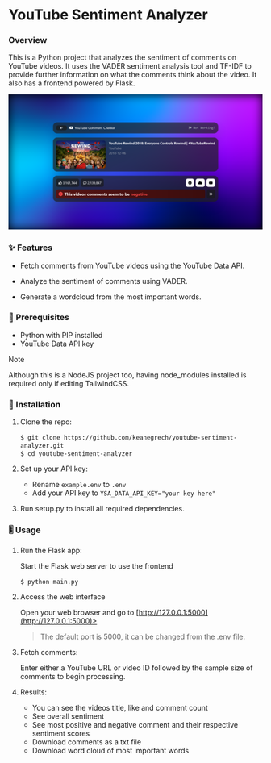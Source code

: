 # YouTube Sentiment Analyzer

### Overview 

This is a Python project that analyzes the sentiment of comments on YouTube videos. It uses the VADER sentiment analysis tool and TF-IDF to provide further information on what the comments think about the video. It also has a frontend powered by Flask.

![Screenshot of the website showing a review of the YouTube 2018 Rewind.](/static/example.png)

### ✨ Features
- Fetch comments from YouTube videos using the YouTube Data API.

- Analyze the sentiment of comments using VADER.
    
- Generate a wordcloud from the most important words.

### 📝 Prerequisites
- Python with PIP installed
- YouTube Data API key

> [!NOTE]
> Although this is a NodeJS project too, having node_modules installed is required only if editing TailwindCSS.

### 💽 Installation
1. Clone the repo:
    ```console
    $ git clone https://github.com/keanegrech/youtube-sentiment-analyzer.git
    $ cd youtube-sentiment-analyzer
    ```

2. Set up your API key:
    - Rename ```example.env``` to ```.env```
    - Add your API key to ```YSA_DATA_API_KEY="your key here"```

3. Run setup.py to install all required dependencies.

### 🎚️ Usage
1. Run the Flask app:

    Start the Flask web server to use the frontend
    ```console
    $ python main.py
    ```

2. Access the web interface

    Open your web browser and go to [http://127.0.0.1:5000](http://127.0.0.1:5000)>
    > The default port is 5000, it can be changed from the .env file.

4. Fetch comments:

    Enter either a YouTube URL or video ID followed by the sample size of comments to begin processing.

5. Results:
    - You can see the videos title, like and comment count
    - See overall sentiment
    - See most positive and negative comment and their respective sentiment scores
    - Download comments as a txt file
    - Download word cloud of most important words